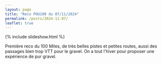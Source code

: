 ```yaml
---
layout: page
title: "Reco POU100 du 07/11/2024"
permalink: /posts/2024-11-07/
leaflet: true
---
```

{% include slideshow.html %}

Première reco du 100 Miles, de très belles pistes et petites routes, aussi des passages bien trop VTT pour le gravel. On a tout l'hiver pour proposer une expérience de pur gravel.